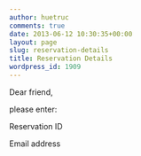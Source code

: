 ```yaml
---
author: huetruc
comments: true
date: 2013-06-12 10:30:35+00:00
layout: page
slug: reservation-details
title: Reservation Details
wordpress_id: 1909
---
```


Dear friend,

please enter:


Reservation ID  

  

Email address  


  

  



